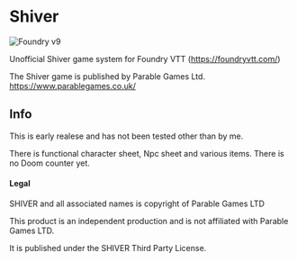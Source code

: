 # Shiver
![Foundry v9](https://img.shields.io/badge/foundry-v12-green)

Unofficial Shiver game system for Foundry VTT (https://foundryvtt.com/)

The Shiver game is published by Parable Games Ltd. https://www.parablegames.co.uk/ 

## Info

This is early realese and has not been tested other than by me. 

There is functional character sheet, Npc sheet and various items. 
There is no Doom counter yet.

#### Legal 

SHIVER and all associated names is copyright of Parable Games LTD

This product is an independent production and is not affiliated with Parable Games LTD. 

It is published under the SHIVER Third Party License.
